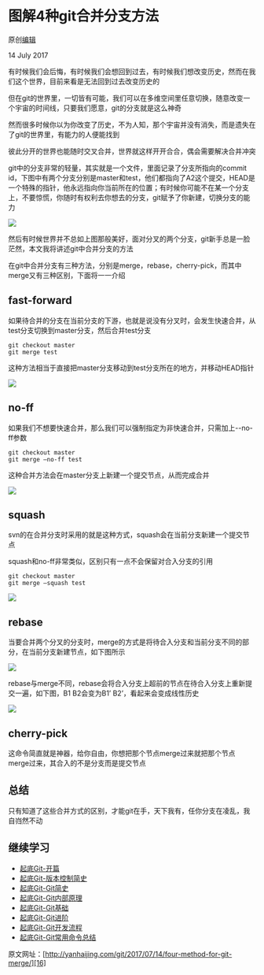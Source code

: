 # 图解4种git合并分支方法 

原创[编辑][0]

 14 July 2017


有时候我们会后悔，有时候我们会想回到过去，有时候我们想改变历史，然而在我们这个世界，目前来看是无法回到过去改变历史的

但在git的世界里，一切皆有可能，我们可以在多维空间里任意切换，随意改变一个宇宙的时间线，只要我们愿意，git的分支就是这么神奇

然而很多时候你以为你改变了历史，不为人知，那个宇宙并没有消失，而是遗失在了git的世界里，有能力的人便能找到

彼此分开的世界也能随时交叉合并，世界就这样开开合合，偶会需要解决合并冲突

git中的分支非常的轻量，其实就是一个文件，里面记录了分支所指向的commit id，下图中有两个分支分别是master和test，他们都指向了A2这个提交，HEAD是一个特殊的指针，他永远指向你当前所在的位置；有时候你可能不在某一个分支上，不要惊慌，你随时有权利去你想去的分支，git赋予了你新建，切换分支的能力

![][2]

然后有时候世界并不总如上图那般美好，面对分叉的两个分支，git新手总是一脸茫然，本文我将讲述git中合并分支的方法

在git中合并分支有三种方法，分别是merge，rebase，cherry-pick，而其中merge又有三种区别，下面将一一介绍

## fast-forward

如果待合并的分支在当前分支的下游，也就是说没有分叉时，会发生快速合并，从test分支切换到master分支，然后合并test分支

    git checkout master
    git merge test
    

这种方法相当于直接把master分支移动到test分支所在的地方，并移动HEAD指针

![][3]

## no-ff

如果我们不想要快速合并，那么我们可以强制指定为非快速合并，只需加上--no-ff参数

    git checkout master
    git merge –no-ff test
    

这种合并方法会在master分支上新建一个提交节点，从而完成合并

![][4]

## squash

svn的在合并分支时采用的就是这种方式，squash会在当前分支新建一个提交节点

squash和no-ff非常类似，区别只有一点不会保留对合入分支的引用

    git checkout master
    git merge –squash test
    

![][5]

## rebase

当要合并两个分叉的分支时，merge的方式是将待合入分支和当前分支不同的部分，在当前分支新建节点，如下图所示

![][6]

rebase与merge不同，rebase会将合入分支上超前的节点在待合入分支上重新提交一遍，如下图，B1 B2会变为B1’ B2’，看起来会变成线性历史

![][7]

## cherry-pick

这命令简直就是神器，给你自由，你想把那个节点merge过来就把那个节点merge过来，其合入的不是分支而是提交节点

## 总结

只有知道了这些合并方式的区别，才能git在手，天下我有，任你分支在凌乱，我自岿然不动

## 继续学习

* [起底Git-开篇][8]
* [起底Git-版本控制简史][9]
* [起底Git-Git简史][10]
* [起底Git-Git内部原理][11]
* [起底Git-Git基础][12]
* [起底Git-Git进阶][13]
* [起底Git-Git开发流程][14]
* [起底Git-Git常用命令总结][15]

原文网址：[http://yanhaijing.com/git/2017/07/14/four-method-for-git-merge/][16]

[0]: https://github.com/yanhaijing/yanhaijing.github.com/edit/master/_posts/git/2017-7-14-four-method-for-git-merge.md
[1]: https://github.com/yanhaijing/zepto.fullpage
[2]: ./img/496.png
[3]: ./img/498.gif
[4]: ./img/499.gif
[5]: ./img/500.gif
[6]: ./img/501.png
[7]: ./img/502.png
[8]: http://yanhaijing.com/git/2017/01/19/deep-git-0/
[9]: http://yanhaijing.com/git/2017/01/19/deep-git-1/
[10]: http://yanhaijing.com/git/2017/01/19/deep-git-2/
[11]: http://yanhaijing.com/git/2017/02/08/deep-git-3/
[12]: http://yanhaijing.com/git/2017/02/09/deep-git-4/
[13]: http://yanhaijing.com/git/2017/02/09/deep-git-5/
[14]: http://yanhaijing.com/git/2017/02/09/deep-git-6/
[15]: http://yanhaijing.com/git/2014/11/01/my-git-note/
[16]: http://yanhaijing.com/git/2017/07/14/four-method-for-git-merge/